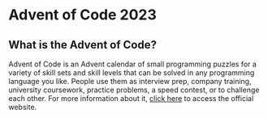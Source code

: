 # Advent of Code 2023

## What is the Advent of Code?

Advent of Code is an Advent calendar of small programming puzzles for a variety of skill sets and skill levels that can be solved in any programming language you like. People use them as interview prep, company training, university coursework, practice problems, a speed contest, or to challenge each other. For more information about it, [click here](https://adventofcode.com/2023/about) to access the official website.
